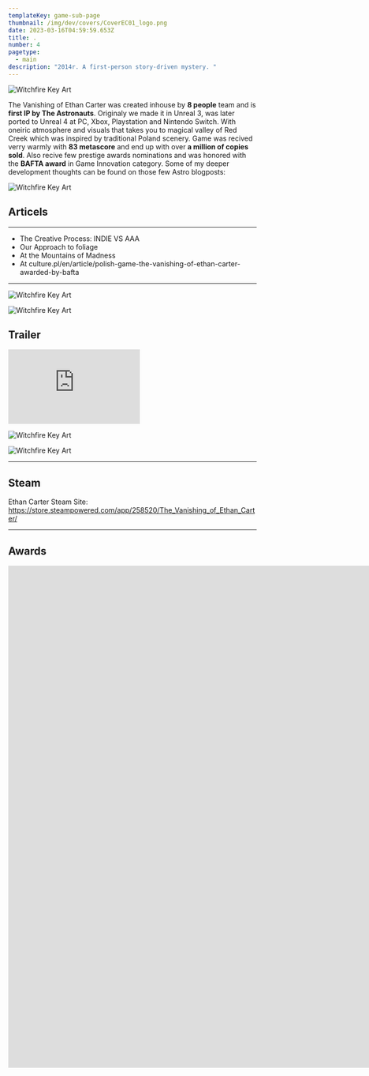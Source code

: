 ```yaml
---
templateKey: game-sub-page
thumbnail: /img/dev/covers/CoverEC01_logo.png
date: 2023-03-16T04:59:59.653Z
title: .
number: 4
pagetype:
  - main
description: "2014r. A first-person story-driven mystery. "
---
```


![Witchfire Key Art](/img/dev/TVOEC01.jpg)



The Vanishing of Ethan Carter was created inhouse by **8 people** team and is **first IP by The Astronauts**. Originaly we made it in Unreal 3, was later ported to Unreal 4 at PC, Xbox, Playstation and Nintendo Switch. With oneiric atmosphere and visuals that takes you to magical valley of Red Creek which was inspired by traditional Poland  scenery. Game was recived verry  warmly with **83 metascore** and end up with over **a million of copies sold**. Also recive few prestige awards nominations and was honored with the **BAFTA award** in Game Innovation category. Some of my deeper development thoughts can be found on those few Astro blogposts: 


![Witchfire Key Art](/img/dev/FamilyHouse.jpg)




## Articels

---


- The Creative Process: INDIE VS AAA   
- Our Approach to foliage   
- At the Mountains of Madness   
- At culture.pl/en/article/polish-game-the-vanishing-of-ethan-carter-awarded-by-bafta   


--- 

![Witchfire Key Art](/img/dev/the-vanishing-of-ethan-carter-concept-art.jpg)


![Witchfire Key Art](/img/dev/RustyWood.jpg)



## Trailer 

<iframe width="267" height="151" src="https://www.youtube.com/embed/9oxbkL3N_fM" title="The Vanishing of Ethan Carter - Welcome to Red Creek Valley Trailer" frameborder="0" allow="accelerometer; autoplay; clipboard-write; encrypted-media; gyroscope; picture-in-picture; web-share" allowfullscreen></iframe>





![Witchfire Key Art](/img/dev/ethan_carter_rocky_path.gif)

![Witchfire Key Art](/img/dev/ethan_carter_cemetery.gif)



--- 


## Steam

Ethan Carter Steam Site: https://store.steampowered.com/app/258520/The_Vanishing_of_Ethan_Carter/



--- 

## Awards 



<iframe width="2312" height="1017" src="https://www.youtube.com/embed/hFgVQuBDeHU" title="The Vanishing of Ethan Carter wins for Game Innovation wins Best Game | BAFTA Games Awards 2015" frameborder="0" allow="accelerometer; autoplay; clipboard-write; encrypted-media; gyroscope; picture-in-picture; web-share" allowfullscreen></iframe>



